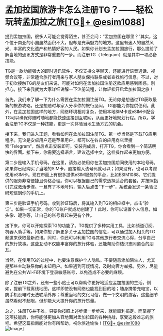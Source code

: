 # 孟加拉国旅游卡怎么注册TG？——轻松玩转孟加拉之旅[[TG💪+ @esim1088](https://t.me/s/esim1088)]

提到孟加拉国，很多人可能会觉得陌生，甚至会问：“孟加拉国在哪里？”其实，这个位于南亚的小国虽然面积不大，但却是充满魅力的地方。这里有迷人的自然风光、丰富的文化遗产和热情好客的人民。如果你计划去孟加拉国旅行，那么提前了解当地的通讯方式是非常重要的一步。而注册TG（Telegram）就是其中一项必备技能。

TG是一款功能强大的即时通讯软件，不仅支持文字聊天，还能进行语音通话、视频会议等，非常适合旅行者用来与家人朋友保持联系或者查找旅行信息。不过，对于初次接触TG的朋友们来说，可能对如何在孟加拉国注册这款应用感到困惑。别担心，接下来我就为大家详细讲解一下注册流程，让你轻松开启孟加拉国之旅！

首先，我们来了解一下为什么需要在孟加拉国注册TG。无论你是想通过TG获取最新的旅游攻略，还是想随时与家人分享你的旅行见闻，TG都能为你提供便利。此外，在孟加拉国这样的地方，网络环境相对复杂，使用本地SIM卡或eSIM卡配合TG可以确保你随时随地都能快速连接到互联网，从而更好地规划行程。所以，学会注册TG不仅是一种技能，更是一次体验当地生活方式的机会。

接下来，我们进入正题，看看如何在孟加拉国注册TG。第一步当然是下载TG应用程序。无论是安卓用户还是苹果用户，都可以在各自的应用商店里搜索“Telegram”，然后点击安装即可。安装完成后，打开TG，你会看到一个简洁明快的界面。接下来，你需要选择语言，建议选择中文，这样操作起来更加方便。

第二步是输入手机号码。在这里，请务必使用你在孟加拉国期间使用的本地号码。如果你已经购买了当地的SIM卡，直接输入该号码就可以；如果没有，也可以考虑使用eSIM卡。现在市面上有很多提供eSIM服务的平台，比如ESIM1088，它们提供的服务非常便捷且价格合理。你可以根据自己的需求选择适合的套餐，并按照指引完成激活步骤。一旦有了本地号码，输入后点击“下一步”，系统会发送一条验证码短信到你的手机上。

第三步是验证手机号码。收到验证码后，将其输入到TG的相应框中，点击“验证”。如果一切正常，你的TG账户就成功创建了！此时，你可以设置个人信息，如头像、昵称等，让自己的账号看起来更有个性。

接下来，你可以开始探索TG的功能了。TG提供了多种实用工具，比如频道订阅、机器人助手等。如果你想了解更多关于孟加拉国的信息，可以通过加入相关的TG频道来获取最新资讯。同时，你还可以利用TG与其他旅行者交流心得，分享自己的旅行故事。这些互动不仅能丰富你的旅行体验，还能帮助你结识志同道合的朋友。

当然，在使用TG的过程中，也要注意保护个人隐私。不要随意添加陌生人，尤其是那些主动联系你的未知用户。如果遇到可疑情况，及时向官方举报。另外，尽量避免在公共Wi-Fi环境下登录敏感账号，以免造成不必要的麻烦。

除了注册TG之外，还有一些小贴士可以帮助你更好地适应孟加拉国的生活。例如，提前下载离线地图，这样即使没有网络也能找到目的地；随身携带充电宝，以防手机没电时无法联系外界；尊重当地的文化习俗，做一个文明的游客。这些细节虽然看似不起眼，但却能大大提升你的旅行质量。

总之，注册TG并不难，只要你按照上述步骤一步步来，就能顺利搞定。而掌握了这项技能后，你将能够更加从容地面对孟加拉国的各种挑战，享受这段难忘的旅程。希望这篇指南能对你有所帮助，祝你旅途愉快！[[TG💪+ @esim1088](https://t.me/s/esim1088) ![Image](https://i.postimg.cc/4NQfJmqS/Snipaste-2025-05-13-00-14-12.png)]